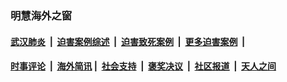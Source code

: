 
### 明慧海外之窗

####  [武汉肺炎](indexes/365.md?t=04061701) &nbsp;|&nbsp;  [迫害案例综述](indexes/328.md?t=04061701) &nbsp;|&nbsp; [迫害致死案例](indexes/277.md?t=04061701)  &nbsp;|&nbsp; [更多迫害案例](indexes/81.md?t=04061701)  &nbsp;|&nbsp; 
####  [时事评论](indexes/19.md?t=04061701) &nbsp;|&nbsp; [海外简讯](indexes/245.md?t=04061701)&nbsp;|&nbsp;  [社会支持](indexes/140.md?t=04061701) &nbsp;|&nbsp; [褒奖决议](indexes/282.md?t=04061701) &nbsp;|&nbsp; [社区报道](indexes/91.md?t=04061701)  &nbsp;|&nbsp; [天人之间](indexes/78.md?t=04061701) 

